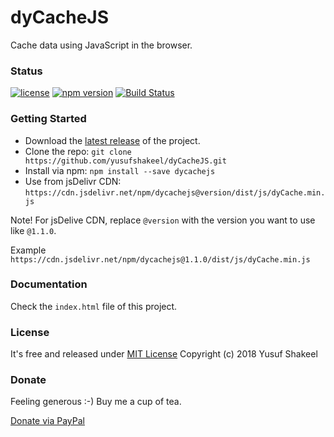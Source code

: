 # dyCacheJS
Cache data using JavaScript in the browser.


### Status

[![license](https://img.shields.io/badge/license-MIT-blue.svg)](https://github.com/yusufshakeel/dyCacheJS)
[![npm version](https://img.shields.io/badge/npm-1.1.0-blue.svg)](https://www.npmjs.com/package/dycachejs)
[![Build Status](https://travis-ci.org/yusufshakeel/dyCacheJS.svg?branch=master)](https://travis-ci.org/yusufshakeel/dyCacheJS)


### Getting Started
* Download the [latest release](https://github.com/yusufshakeel/dyCacheJS/releases) of the project.
* Clone the repo: `git clone https://github.com/yusufshakeel/dyCacheJS.git`
* Install via npm: `npm install --save dycachejs`
* Use from jsDelivr CDN: `https://cdn.jsdelivr.net/npm/dycachejs@version/dist/js/dyCache.min.js`

Note! For jsDelive CDN, replace `@version` with the version you want to use like `@1.1.0`.

Example `https://cdn.jsdelivr.net/npm/dycachejs@1.1.0/dist/js/dyCache.min.js`


### Documentation
Check the `index.html` file of this project.

### License
It's free and released under [MIT License](https://github.com/yusufshakeel/dyCacheJS/blob/master/LICENSE) Copyright (c) 2018 Yusuf Shakeel

### Donate
Feeling generous :-) Buy me a cup of tea.

[Donate via PayPal](https://www.paypal.me/yusufshakeel)